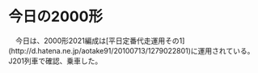 # 今日の2000形

<div class="section">　今日は、2000形2021編成は[平日定番代走運用その1](http://d.hatena.ne.jp/aotake91/20100713/1279022801)に運用されている。J201列車で確認、乗車した。</div>